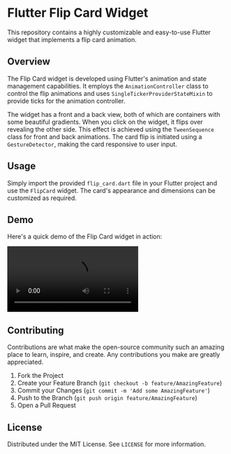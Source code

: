 # Flutter Flip Card Widget

This repository contains a highly customizable and easy-to-use Flutter widget that implements a flip card animation.

## Overview

The Flip Card widget is developed using Flutter's animation and state management capabilities. It employs the `AnimationController` class to control the flip animations and uses `SingleTickerProviderStateMixin` to provide ticks for the animation controller.

The widget has a front and a back view, both of which are containers with some beautiful gradients. When you click on the widget, it flips over revealing the other side. This effect is achieved using the `TweenSequence` class for front and back animations. The card flip is initiated using a `GestureDetector`, making the card responsive to user input.

## Usage

Simply import the provided `flip_card.dart` file in your Flutter project and use the `FlipCard` widget. The card's appearance and dimensions can be customized as required.

## Demo

Here's a quick demo of the Flip Card widget in action:

![Demo](./Simulator%20Screen%20Recording%20-%20iPhone%2014%20Pro%20-%202023-06-18%20at%2009.55.48.mp4)

## Contributing

Contributions are what make the open-source community such an amazing place to learn, inspire, and create. Any contributions you make are greatly appreciated.

1. Fork the Project
2. Create your Feature Branch (`git checkout -b feature/AmazingFeature`)
3. Commit your Changes (`git commit -m 'Add some AmazingFeature'`)
4. Push to the Branch (`git push origin feature/AmazingFeature`)
5. Open a Pull Request

## License

Distributed under the MIT License. See `LICENSE` for more information.
